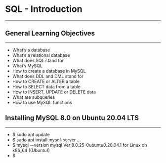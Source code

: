 # **SQL - Introduction**
---
## General Learning Objectives
---
* What’s a database
* What’s a relational database
* What does SQL stand for
* What’s MySQL
* How to create a database in MySQL
* What does DDL and DML stand for
* How to CREATE or ALTER a table
* How to SELECT data from a table
* How to INSERT, UPDATE or DELETE data
* What are subqueries
* How to use MySQL functions

## **Installing MySQL 8.0 on Ubuntu 20.04 LTS**
---
* $ sudo apt update
* $ sudo apt install mysql-server
...
* $ mysql --version
mysql  Ver 8.0.25-0ubuntu0.20.04.1 for Linux on x86_64 ((Ubuntu))
* $
